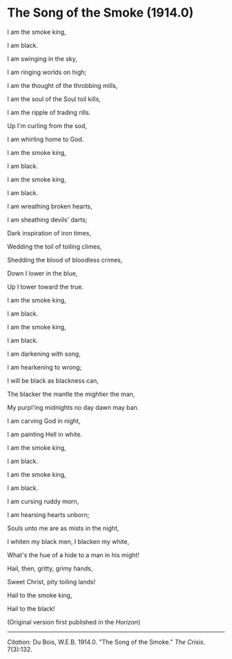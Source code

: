 <!--
title:   The Song of the Smoke
author:  Du Bois, W.E.B.
journal: The Crisis
year:    1914.0
volume:  7
issue:   3
pages:   132
-->

# The Song of the Smoke (1914.0)

<div class="poem">
<p class = "verse">I am the smoke king,</p>
<p class = "verse">I am black.</p>
<p class = "verse indent">I am swinging in the sky,</p>
<p class = "verse indent">I am ringing worlds on high;</p>
<p class = "verse indent">I am the thought of the throbbing mills,</p>
<p class = "verse indent">I am the soul of the Soul toil kills,</p>
<p class = "verse indent">I am the ripple of trading rills.</p>
<p class = "verse">Up I'm curling from the sod,</p>
<p class = "verse">I am whirling home to God.</p>
<p class = "verse">I am the smoke king,</p>
<p class = "verse">I am black.
</div>

<div class="poem">
<p class = "verse">I am the smoke king,
<p class = "verse">I am black.
<p class = "verse indent">I am wreathing broken hearts,
<p class = "verse indent">I am sheathing devils' darts;
<p class = "verse indent">Dark inspiration of iron times,
<p class = "verse indent">Wedding the toil of toiling climes,
<p class = "verse indent">Shedding the blood of bloodless crimes,
<p class = "verse">Down I lower in the blue,
<p class = "verse">Up I tower toward the true.
<p class = "verse">I am the smoke king,
<p class = "verse">I am black.
</div>

<div class="poem">
<p class = "verse">I am the smoke king,
<p class = "verse">I am black.
<p class = "verse indent">I am darkening with song,
<p class = "verse indent">I am hearkening to wrong;
<p class = "verse indent">I will be black as blackness can,
<p class = "verse indent">The blacker the mantle the mightier the man,
<p class = "verse indent">My purpl'ing midnights no day dawn may ban. 
<p class = "verse">I am carving God in night,
<p class = "verse">I am painting Hell in white.
<p class = "verse">I am the smoke king,
<p class = "verse">I am black.
</div>

<div class="poem">
<p class = "verse">I am the smoke king,
<p class = "verse">I am black.
<p class = "verse indent">I am cursing ruddy morn,
<p class = "verse indent">I am hearsing hearts unborn;
<p class = "verse indent">Souls unto me are as mists in the night,
<p class = "verse indent">I whiten my black men, I blacken my white, 
<p class = "verse indent">What's the hue of a hide to a man in his might!
<p class = "verse">Hail, then, gritty, grimy hands,
<p class = "verse">Sweet Christ, pity toiling lands!
<p class = "verse">Hail to the smoke king,
<p class = "verse">Hail to the black!
</div>

(Original version first published in the *Horizon*)

______________
*Citation:* Du Bois, W.E.B. 1914.0. "The Song of the Smoke." *The Crisis*. 7(3):132.
